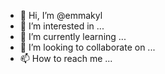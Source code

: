 - 👋 Hi, I’m @emmakyl
- 👀 I’m interested in ...
- 🌱 I’m currently learning ...
- 💞️ I’m looking to collaborate on ...
- 📫 How to reach me ...

<!---
emmakyl/emmakyl is a ✨ special ✨ repository because its `README.md` (this file) appears on your GitHub profile.
You can click the Preview link to take a look at your changes.
--->

